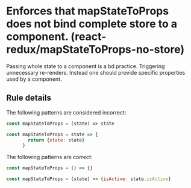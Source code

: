 #  Enforces that mapStateToProps does not bind complete store to a component. (react-redux/mapStateToProps-no-store)

Passing whole state to a component is a bd practice. Triggering unnecessary re-renders.
Instead one should provide specific properties used by a component.

## Rule details

The following patterns are considered incorrect:

```js
const mapStateToProps = (state) => state
```

```js
const mapStateToProps = state => {
        return {state: state}
      }
```

The following patterns are correct:

```js
const mapStateToProps = () => {}
```

```js
const mapStateToProps = (state) => {isActive: state.isActive}
```

